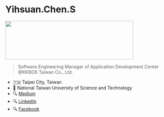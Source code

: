 # Yihsuan.Chen.S

<img src="https://www.kkbox.com/about/img/logo/logo.svg" width="400" height="120" /> 

> Software Engineering Manager of Application Development Center @KKBOX Taiwan Co., Ltd.

- 🇹🇼 Taipei City, Taiwan
- 🏫 National Taiwan University of Science and Technology
- 🔍 [Medium](https://yihsuan-chen-s.medium.com/)
- 🔍 [LinkedIn](https://www.linkedin.com/in/yihsuan-chen-s/)
- 🔍 [Facebook](https://www.facebook.com/yihsuan.chen.s/)
